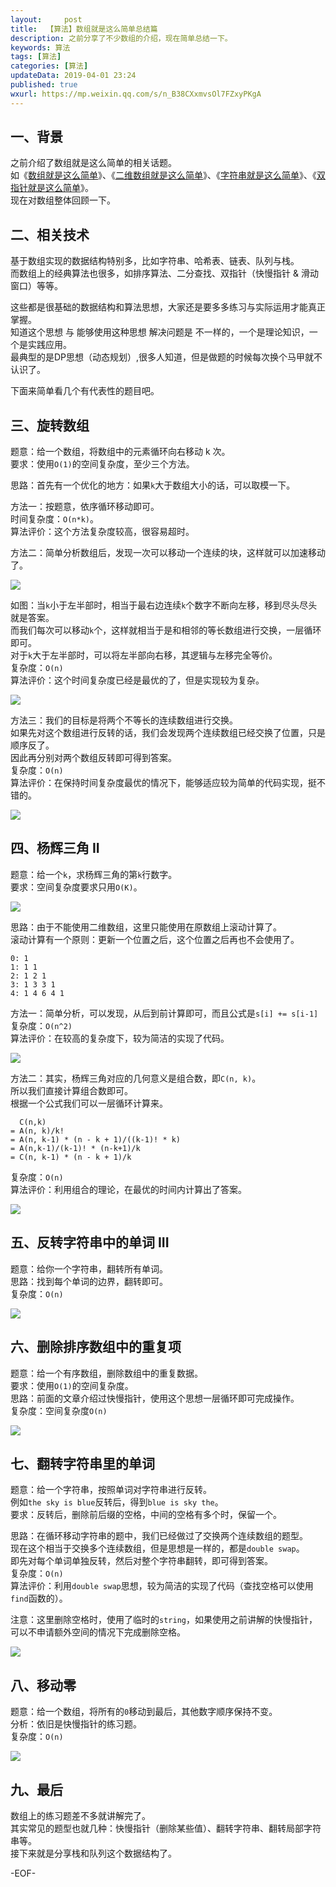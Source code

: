 ```yaml
---   
layout:     post  
title:  【算法】数组就是这么简单总结篇  
description: 之前分享了不少数组的介绍，现在简单总结一下。  
keywords: 算法  
tags: [算法]    
categories: [算法]  
updateData: 2019-04-01 23:24   
published: true 
wxurl: https://mp.weixin.qq.com/s/n_B38CXxmvsOl7FZxyPKgA  
---  
```



## 一、背景

之前介绍了数组就是这么简单的相关话题。  
如《[数组就是这么简单](https://mp.weixin.qq.com/s/pjADME31K5IBVQ0YMhWNpA)》、《[二维数组就是这么简单](https://mp.weixin.qq.com/s/bsMT3tsJZRZwOk8qdvKFyA)》、《[字符串就是这么简单](https://mp.weixin.qq.com/s/T2SoYIOOTT279DIWfxlyIA)》、《[双指针就是这么简单](https://mp.weixin.qq.com/s/w6HdSIOEHJRnTCQp1wkZDQ)》。  
现在对数组整体回顾一下。  


## 二、相关技术  

基于数组实现的数据结构特别多，比如字符串、哈希表、链表、队列与栈。  
而数组上的经典算法也很多，如排序算法、二分查找、双指针（快慢指针 & 滑动窗口）等等。  


这些都是很基础的数据结构和算法思想，大家还是要多多练习与实际运用才能真正掌握。  
知道这个思想 与 能够使用这种思想 解决问题是 不一样的，一个是理论知识，一个是实践应用。  
最典型的是DP思想（动态规划）,很多人知道，但是做题的时候每次换个马甲就不认识了。  


下面来简单看几个有代表性的题目吧。  


## 三、旋转数组  


题意：给一个数组，将数组中的元素循环向右移动 k 次。  
要求：使用`O(1)`的空间复杂度，至少三个方法。  


思路：首先有一个优化的地方：如果`k`大于数组大小的话，可以取模一下。


方法一：按题意，依序循环移动即可。  
时间复杂度：`O(n*k)`。  
算法评价：这个方法复杂度较高，很容易超时。  


方法二：简单分析数组后，发现一次可以移动一个连续的块，这样就可以加速移动了。  


![](http://res2019.tiankonguse.com/images/2019/04/leetcode-array-sumary-001.png)  


如图：当`k`小于左半部时，相当于最右边连续`k`个数字不断向左移，移到尽头尽头就是答案。  
而我们每次可以移动`k`个，这样就相当于是和相邻的等长数组进行交换，一层循环即可。  
对于`k`大于左半部时，可以将左半部向右移，其逻辑与左移完全等价。  
复杂度：`O(n)`  
算法评价：这个时间复杂度已经是最优的了，但是实现较为复杂。  


![](http://res2019.tiankonguse.com/images/2019/04/leetcode-array-sumary-002.png)  


方法三：我们的目标是将两个不等长的连续数组进行交换。  
如果先对这个数组进行反转的话，我们会发现两个连续数组已经交换了位置，只是顺序反了。  
因此再分别对两个数组反转即可得到答案。  
复杂度：`O(n)`  
算法评价：在保持时间复杂度最优的情况下，能够适应较为简单的代码实现，挺不错的。  


![](http://res2019.tiankonguse.com/images/2019/04/leetcode-array-sumary-003.png)  


## 四、杨辉三角 II  


题意：给一个`k`，求杨辉三角的第`k`行数字。  
要求：空间复杂度要求只用`O(K)`。  


![](http://res2019.tiankonguse.com/images/2019/04/PascalTriangleAnimated2.gif)  


思路：由于不能使用二维数组，这里只能使用在原数组上滚动计算了。  
滚动计算有一个原则：更新一个位置之后，这个位置之后再也不会使用了。  


```
0: 1
1: 1 1
2: 1 2 1
3: 1 3 3 1
4: 1 4 6 4 1
```

方法一：简单分析，可以发现，从后到前计算即可，而且公式是`s[i] += s[i-1]`  
复杂度：`O(n^2)`  
算法评价：在较高的复杂度下，较为简洁的实现了代码。  


![](http://res2019.tiankonguse.com/images/2019/04/leetcode-array-sumary-004.png)  


方法二：其实，杨辉三角对应的几何意义是组合数，即`C(n, k)`。  
所以我们直接计算组合数即可。  
根据一个公式我们可以一层循环计算来。  


```
  C(n,k) 
= A(n, k)/k! 
= A(n, k-1) * (n - k + 1)/((k-1)! * k) 
= A(n,k-1)/(k-1)! * (n-k+1)/k
= C(n, k-1) * (n - k + 1)/k  
```

复杂度：`O(n)`  
算法评价：利用组合的理论，在最优的时间内计算出了答案。  


![](http://res2019.tiankonguse.com/images/2019/04/leetcode-array-sumary-005.png)  


## 五、反转字符串中的单词 III  


题意：给你一个字符串，翻转所有单词。   
思路：找到每个单词的边界，翻转即可。  
复杂度：`O(n)`  


![](http://res2019.tiankonguse.com/images/2019/04/leetcode-array-sumary-007.png)  


## 六、删除排序数组中的重复项  


题意：给一个有序数组，删除数组中的重复数据。  
要求：使用`O(1)`的空间复杂度。  
思路：前面的文章介绍过快慢指针，使用这个思想一层循环即可完成操作。  
复杂度：空间复杂度`O(n)`  


![](http://res2019.tiankonguse.com/images/2019/04/leetcode-array-sumary-008.png)


## 七、翻转字符串里的单词  


题意：给一个字符串，按照单词对字符串进行反转。  
例如`the sky is blue`反转后，得到`blue is sky the`。  
要求：反转后，删除前后缀的空格，中间的空格有多个时，保留一个。  


思路：在循环移动字符串的题中，我们已经做过了交换两个连续数组的题型。  
现在这个相当于交换多个连续数组，但是思想是一样的，都是`double swap`。  
即先对每个单词单独反转，然后对整个字符串翻转，即可得到答案。  
复杂度：`O(n)`  
算法评价：利用`double swap`思想，较为简洁的实现了代码（查找空格可以使用`find`函数的）。  


注意：这里删除空格时，使用了临时的`string`，如果使用之前讲解的快慢指针，可以不申请额外空间的情况下完成删除空格。  


![](http://res2019.tiankonguse.com/images/2019/04/leetcode-array-sumary-006.png)  


## 八、移动零  

题意：给一个数组，将所有的`0`移动到最后，其他数字顺序保持不变。  
分析：依旧是快慢指针的练习题。  
复杂度：`O(n)`  


![](http://res2019.tiankonguse.com/images/2019/04/leetcode-array-sumary-009.png)  


## 九、最后  


数组上的练习题差不多就讲解完了。  
其实常见的题型也就几种：快慢指针（删除某些值）、翻转字符串、翻转局部字符串等。  
接下来就是分享栈和队列这个数据结构了。  


-EOF-  


